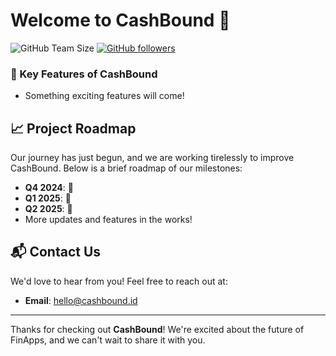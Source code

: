 # Welcome to CashBound 👋

![GitHub Team Size](https://img.shields.io/badge/Team_Size-5-blue?style=flat-square)
[![GitHub followers](https://img.shields.io/github/followers/CashBound-ID?style=flat-square)](https://github.com/CashBound-ID?tab=followers)

### 🎯 Key Features of CashBound
- Something exciting features will come!

## 📈 Project Roadmap

Our journey has just begun, and we are working tirelessly to improve CashBound. Below is a brief roadmap of our milestones:
- **Q4 2024**: 🤫
- **Q1 2025**: 🤫
- **Q2 2025**: 🤫
- More updates and features in the works!

## 📬 Contact Us
We'd love to hear from you! Feel free to reach out at:
- **Email**: [hello@cashbound.id](mailto:hello@cashbound.id)

---

Thanks for checking out **CashBound**! We're excited about the future of FinApps, and we can't wait to share it with you.
